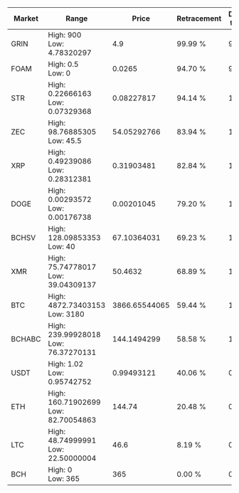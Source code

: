 | Market | Range | Price| Retracement | Doubles to 50% |
| --- | --- | --- | --- | --- |
| GRIN | High: 900<br />Low: 4.78320297 | 4.9 | 99.99 % | 92.32 |
| FOAM | High: 0.5<br />Low: 0 | 0.0265 | 94.70 % | 9.43 |
| STR | High: 0.22666163<br />Low: 0.07329368 | 0.08227817 | 94.14 % | 1.82 |
| ZEC | High: 98.76885305<br />Low: 45.5 | 54.05292766 | 83.94 % | 1.33 |
| XRP | High: 0.49239086<br />Low: 0.28312381 | 0.31903481 | 82.84 % | 1.22 |
| DOGE | High: 0.00293572<br />Low: 0.00176738 | 0.00201045 | 79.20 % | 1.17 |
| BCHSV | High: 128.09853353<br />Low: 40 | 67.10364031 | 69.23 % | 1.25 |
| XMR | High: 75.74778017<br />Low: 39.04309137 | 50.4632 | 68.89 % | 1.14 |
| BTC | High: 4872.73403153<br />Low: 3180 | 3866.65544065 | 59.44 % | 1.04 |
| BCHABC | High: 239.99928018<br />Low: 76.37270131 | 144.1494299 | 58.58 % | 1.10 |
| USDT | High: 1.02<br />Low: 0.95742752 | 0.99493121 | 40.06 % | 0.00 |
| ETH | High: 160.71902699<br />Low: 82.70054863 | 144.74 | 20.48 % | 0.00 |
| LTC | High: 48.74999991<br />Low: 22.50000004 | 46.6 | 8.19 % | 0.00 |
| BCH | High: 0<br />Low: 365 | 365 | 0.00 % | 0.00 |
